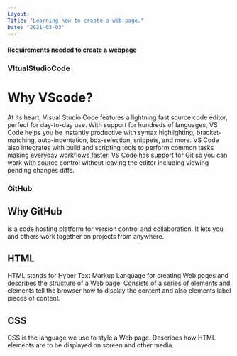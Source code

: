 ```yaml
---
Layout:
Title: "Learning how to create a web page."
Date: "2021-03-03"
---
```


#### Requirements needed to create a webpage

### VItualStudioCode

# Why VScode? 

At its heart, Visual Studio Code features a lightning fast source code editor, perfect for day-to-day use. With support for hundreds of languages, VS Code helps you be instantly productive with syntax highlighting, bracket-matching, auto-indentation, box-selection, snippets, and more. VS Code also integrates with build and scripting tools to perform common tasks making everyday workflows faster. VS Code has support for Git so you can work with source control without leaving the editor including viewing pending changes diffs.

### GitHub

## Why GitHub

is a code hosting platform for version control and collaboration. It lets you and others work together on projects from anywhere. 

## HTML

HTML stands for Hyper Text Markup Language for creating Web pages and describes the structure of a Web page. Consists of a series of elements and elements tell the browser how to display the content and also elements label pieces of content.

## CSS

CSS is the language we use to style a Web page. Describes how HTML elements are to be displayed on screen and other media.


#